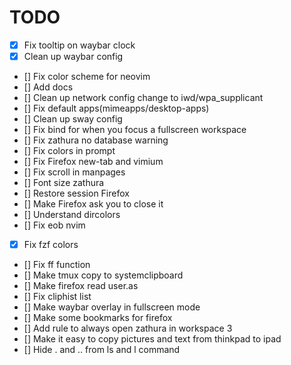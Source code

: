 # TODO

- [x] Fix tooltip on waybar clock
- [x] Clean up waybar config
- [] Fix color scheme for neovim
- [] Add docs
- [] Clean up network config change to iwd/wpa_supplicant
- [] Fix default apps(mimeapps/desktop-apps)
- [] Clean up sway config
- [] Fix bind for when you focus a fullscreen workspace
- [] Fix zathura no database warning
- [] Fix colors in prompt
- [] Fix Firefox new-tab and vimium
- [] Fix scroll in manpages
- [] Font size zathura
- [] Restore session Firefox
- [] Make Firefox ask you to close it
- [] Understand dircolors
- [] Fix eob nvim
- [x] Fix fzf colors
- [] Fix ff function
- [] Make tmux copy to systemclipboard
- [] Make firefox read user.as
- [] Fix cliphist list
- [] Make waybar overlay in fullscreen mode
- [] Make some bookmarks for firefox
- [] Add rule to always open zathura in workspace 3
- [] Make it easy to copy pictures and text from thinkpad to ipad
- [] Hide . and .. from ls and l command
